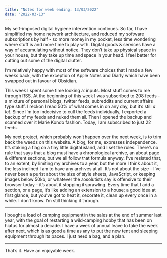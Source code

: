 ```yaml
---
title: "Notes for week ending: 13/03/2022"
date: "2022-03-13"
---
```


My self-imposed digital hygiene intervention continues. So far, I have simplified my home network architecture, and reduced my software subscriptions by half - so more money in my pocket, less time wondering where stuff is and more time to play with. Digital goods & services have a way of accumulating without notice. They don’t take up physical space in your house, but they take up time and space in your head. I feel better for cutting out some of the digital clutter.

I’m relatively happy with most of the software choices that I made a few weeks back, with the exception of Apple Notes and Diarly which have been swapped out in favour of Obsidian.

This week I spent some time looking at inputs. Most stuff comes to me through RSS. At the beginning of this week I was subscribed to 208 feeds - a mixture of personal blogs, twitter feeds, subreddits and current affairs type stuff. I reckon I read 50% of what comes in on any day, but it’s still _a lot_. Since I’m too indecisive to cull the feeds individually, I exported a backup of my feeds and nuked them all. Then I opened the backup and scanned over it Marie Kondo fashion. Today, I am subscribed to just 22 feeds.

My next project, which probably won’t happen over the next week, is to trim back the weeds on this website. A blog, for me, expresses independence. It’s staking a flag on a tiny little digital island, and I set the rules. There’s no rule that says that a blog must have a chronological archive, an about page & different sections, but we all follow that formula anyway. I’ve resisted that, to an extent, by limiting my archives to a year, but the more I think about it, the less inclined I am to have any archives at all. It’s not about the size - I’ve never been a purist about the size of style sheets, JavaScript, or keeping images below 50kb, or whatever the absolutists say is offensive to their browser today - it’s about it stopping it sprawling. Every time that I add a section, or a page, it’s like adding an extension to a house; a good idea at first glance, but you’ve got to heat it, decorate it, clean up every once in a while. I don’t know. I’m still thinking it through.

---

I bought a load of camping equipment in the sales at the end of summer last year, with the goal of restarting a wild-camping hobby that has been on hiatus for almost a decade. I have a week of annual leave to take the week after next, which is as good a time as any to put the new tent and sleeping equipment through its paces. I just need a bag, and a plan.

---

That’s it. Have an enjoyable week.


